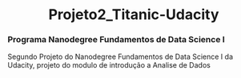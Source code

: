 <center> <h1>Projeto2_Titanic-Udacity</h1></center>
<h3>Programa Nanodegree Fundamentos de Data Science I</h3>
Segundo Projeto do Nanodegree Fundamentos de Data Science I da Udacity, projeto do modulo de introdução a Analise de Dados
